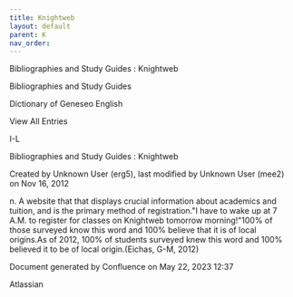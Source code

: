 ```yaml
---
title: Knightweb
layout: default
parent: K
nav_order:
---
```


Bibliographies and Study Guides : Knightweb

Bibliographies and Study Guides

Dictionary of Geneseo English

View All Entries

I-L

Bibliographies and Study Guides : Knightweb

Created by  Unknown User (erg5), last modified by  Unknown User (mee2) on Nov 16, 2012

n. A website that that displays crucial information about academics and tuition, and is the primary method of registration.&quot;I have to wake up at 7 A.M. to register for classes on Knightweb tomorrow morning!&quot;100% of those surveyed know this word and 100% believe that it is of local origins.As of 2012, 100% of students surveyed knew this word and 100% believed it to be of local origin.(Eichas, G-M, 2012) 

Document generated by Confluence on May 22, 2023 12:37

Atlassian

